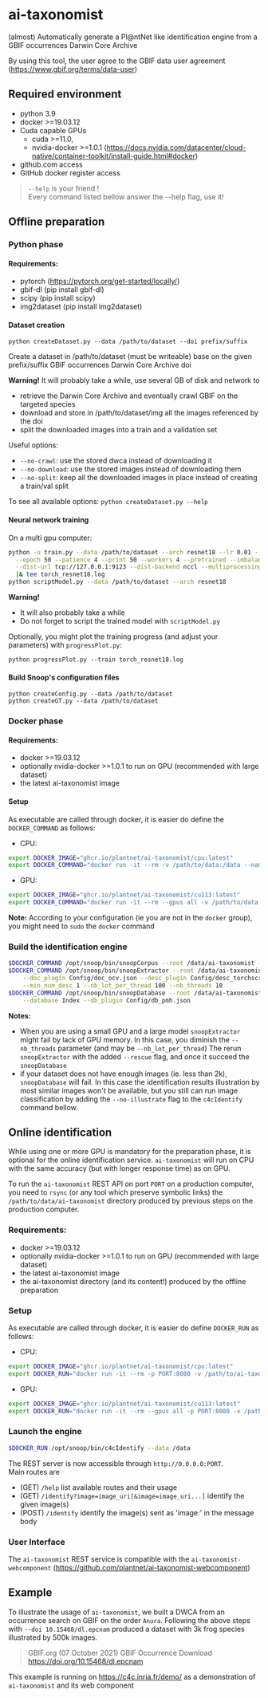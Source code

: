 # ai-taxonomist

(almost) Automatically generate a Pl@ntNet like identification engine from a GBIF occurrences Darwin Core Archive

By using this tool, the user agree to the GBIF data user agreement (https://www.gbif.org/terms/data-user)


## Required environment
* python 3.9
* docker >=19.03.12
* Cuda capable GPUs
  * cuda >=11.0,  
  * nvidia-docker >=1.0.1 (https://docs.nvidia.com/datacenter/cloud-native/container-toolkit/install-guide.html#docker)
* github.com access
* GitHub docker register access

 > `--help` is your friend !  
Every command listed bellow answer the --help flag, use it!
## Offline preparation
### Python phase
#### Requirements:
* pytorch (https://pytorch.org/get-started/locally/)
* gbif-dl (pip install gbif-dl)
* scipy (pip install scipy)
* img2dataset (pip install img2dataset)

#### Dataset creation

```commandline
python createDataset.py --data /path/to/dataset --doi prefix/suffix
```
Create a dataset in /path/to/dataset (must be writeable) base on the given prefix/suffix GBIF occurrences Darwin Core Archive doi

**Warning!** It will probably take a while, use several GB of disk and network to
  * retrieve the Darwin Core Archive and eventually crawl GBIF on the targeted species 
  * download and store in /path/to/dataset/img all the images referenced by the doi
  * split the downloaded images into a train and a validation set


Useful options:
* `--no-crawl`: use the stored dwca instead of downloading it
* `--no-download`: use the stored images instead of downloading them
* `--no-split`: keep all the downloaded images in place instead of creating a train/val split

To see all available options: ```python createDataset.py --help```

#### Neural network training
On a multi gpu computer:
```bash
python -u train.py --data /path/to/dataset --arch resnet18 --lr 0.01 --batch-size 256 \
  --epoch 50 --patience 4 --print 50 --workers 4 --pretrained --imbalanced \
  --dist-url tcp://127.0.0.1:9123 --dist-backend nccl --multiprocessing-distributed --world-size 1 --rank 0 \
  |& tee torch_resnet18.log
python scriptModel.py --data /path/to/dataset --arch resnet18
```
**Warning!** 
* It will also probably take a while
* Do not forget to script the trained model with `scriptModel.py`

Optionally, you might plot the training progress (and adjust your parameters) with `progressPlot.py`:
```commandline
python progressPlot.py --train torch_resnet18.log
```

#### Build Snoop's configuration files
```commandline
python createConfig.py --data /path/to/dataset
python createGT.py --data /path/to/dataset
```

### Docker phase
#### Requirements:
* docker >=19.03.12
* optionally nvidia-docker >=1.0.1 to run on GPU (recommended with large dataset)
* the latest ai-taxonomist image

####  Setup
As executable are called through docker, it is easier do define the `DOCKER_COMMAND` as follows:
  * CPU: 
```bash
export DOCKER_IMAGE="ghcr.io/plantnet/ai-taxonomist/cpu:latest"
export DOCKER_COMMAND="docker run -it --rm -v /path/to/data:/data --name ait-builder $DOCKER_IMAGE" 
```
  * GPU:
```bash
export DOCKER_IMAGE="ghcr.io/plantnet/ai-taxonomist/cu113:latest"
export DOCKER_COMMAND="docker run -it --rm --gpus all -v /path/to/data:/data --name ait-builder $DOCKER_IMAGE" 
```

**Note:** According to your configuration (ie you are not in the `docker` group), you might need to `sudo` the `docker` command

### Build the identification engine
```bash
$DOCKER_COMMAND /opt/snoop/bin/snoopCorpus --root /data/ai-taxonomist --corpus c4c --recurse --input /data/img
$DOCKER_COMMAND /opt/snoop/bin/snoopExtractor --root /data/ai-taxonomist --corpus c4c --feature Feature \
    --doc_plugin Config/doc_ocv.json --desc_plugin Config/desc_torchscript.json \
    --min_num_desc 1 --nb_lot_per_thread 100 --nb_threads 10
$DOCKER_COMMAND /opt/snoop/bin/snoopDatabase --root /data/ai-taxonomist --corpus c4c --feature Feature \
    --database Index --db_plugin Config/db_pmh.json
```

**Notes:**
* When you are using a small GPU and a large model `snoopExtractor` might fail by lack of GPU memory. In this case, you diminish the `--nb_threads` parameter (and may be `--nb_lot_per_thread`)
The rerun `snoopExtractor` with the added `--rescue` flag, and once it succeed the `snoopDatabase`
* if your dataset does not have enough images (ie. less than 2k), `snoopDatabase` will fail. In this case the identification results illustration by most similar images won't be available, but you still can run image classification by adding the `--no-illustrate` flag to the `c4cIdentify` command bellow.

## Online identification

While using one or more GPU is mandatory for the preparation phase, it is optional for the online identification service.
`ai-taxonomist` will run on CPU with the same accuracy (but with longer response time) as on GPU.

To run the `ai-taxonomist` REST API on port `PORT` on a production computer, you need to `rsync` (or any tool which preserve symbolic links) the `/path/to/data/ai-taxonomist` directory produced by previous steps on the production computer.
### Requirements:
* docker >=19.03.12
* optionally nvidia-docker >=1.0.1 to run on GPU (recommended with large dataset)
* the latest ai-taxonomist image
* the ai-taxonomist directory (and its content!) produced by the offline preparation


### Setup
As executable are called through docker, it is easier do define `DOCKER_RUN` as follows:
  * CPU: 
```bash
export DOCKER_IMAGE="ghcr.io/plantnet/ai-taxonomist/cpu:latest"
export DOCKER_RUN="docker run -it --rm -p PORT:8080 -v /path/to/ai-taxonomist:/data --name ai-taxonomist $DOCKER_IMAGE" 
```
  * GPU:
```bash
export DOCKER_IMAGE="ghcr.io/plantnet/ai-taxonomist/cu113:latest"
export DOCKER_RUN="docker run -it --rm --gpus all -p PORT:8080 -v /path/to/ai-taxonomist:/data --name ai-taxonomist $DOCKER_IMAGE" 
```

### Launch the engine
```bash
$DOCKER_RUN /opt/snoop/bin/c4cIdentify --data /data
```

The REST server is now accessible through `http://0.0.0.0:PORT`.  
Main routes are
* (GET)  `/help` list available routes and their usage
* (GET)	 `/identify?image=image_uri[&image=image_uri...]` identify the given image(s)
* (POST) `/identify` identify the image(s) sent as 'image:' in the message body

### User Interface
The `ai-taxonomist` REST service is compatible with the `ai-taxonomist-webcomponent` (https://github.com/plantnet/ai-taxonomist-webcomponent)

## Example
To illustrate the usage of `ai-taxonomist`, we built a DWCA from an occurrence search on GBIF on the order `Anura`. Following the above steps with `--doi 10.15468/dl.epcnam` produced a dataset with 3k frog species illustrated by 500k images. 

> GBIF.org (07 October 2021) GBIF Occurrence Download  https://doi.org/10.15468/dl.epcnam

This example is running on https://c4c.inria.fr/demo/ as a demonstration of `ai-taxonomist` and its web component 
